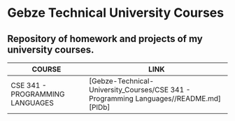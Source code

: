 
# Gebze Technical University Courses

## Repository of homework and projects of my university courses.


| COURSE | LINK |
| ------ | ------ |
| CSE 341 - PROGRAMMING LANGUAGES | [Gebze-Technical-University_Courses/CSE 341 - Programming Languages//README.md][PlDb] |

